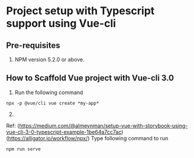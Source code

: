  
# Project setup with Typescript support using Vue-cli

## Pre-requisites

1) NPM version 5.2.0 or above.


## How to Scaffold Vue project with Vue-cli 3.0

1) Run the following command 

```
npx -p @vue/cli vue create *my-app* 
```
2)


Ref:
(https://medium.com/@almeynman/setup-vue-with-storybook-using-vue-cli-3-0-typescript-example-1be64a7cc7ac)
(https://alligator.io/workflow/npx/)
Type following command to run

```
npm run serve
```
